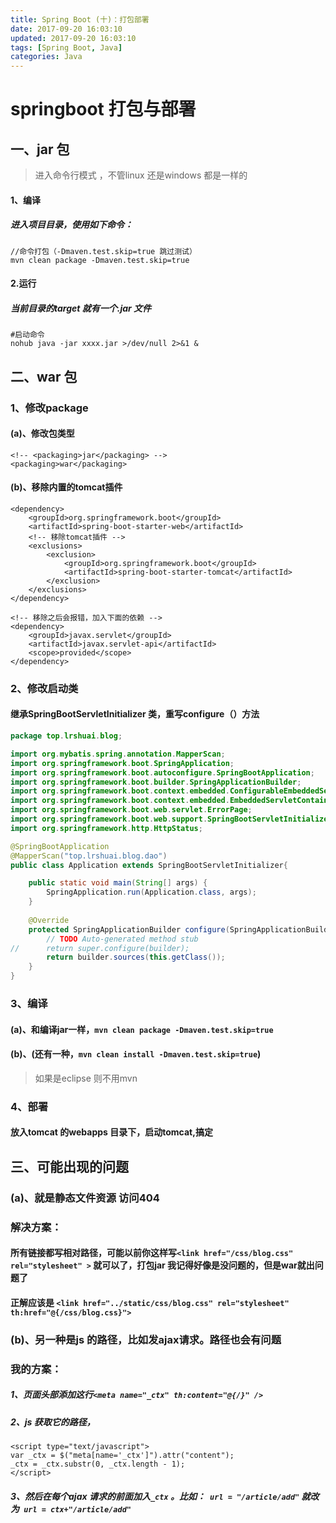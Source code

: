 ```yaml
---
title: Spring Boot (十)：打包部署
date: 2017-09-20 16:03:10
updated: 2017-09-20 16:03:10
tags: [Spring Boot, Java]
categories: Java
---
```

# springboot 打包与部署

## 一、jar 包
> 进入命令行模式 ，不管linux 还是windows 都是一样的

#### 1、编译
##### 进入项目目录，使用如下命令： 
```
//命令打包（-Dmaven.test.skip=true 跳过测试）
mvn clean package -Dmaven.test.skip=true
```

#### 2.运行
##### 当前目录的target 就有一个.jar 文件
```
#启动命令
nohub java -jar xxxx.jar >/dev/null 2>&1 &
```

## 二、war 包
### 1、修改package
#### (a)、修改包类型
```
<!-- <packaging>jar</packaging> -->
<packaging>war</packaging>
```

#### (b)、移除内置的tomcat插件
```
<dependency>
    <groupId>org.springframework.boot</groupId>
    <artifactId>spring-boot-starter-web</artifactId>
    <!-- 移除tomcat插件 -->
    <exclusions>
        <exclusion>
            <groupId>org.springframework.boot</groupId>
            <artifactId>spring-boot-starter-tomcat</artifactId>
        </exclusion>
    </exclusions>
</dependency>

<!-- 移除之后会报错，加入下面的依赖 -->
<dependency>
    <groupId>javax.servlet</groupId>
    <artifactId>javax.servlet-api</artifactId>
    <scope>provided</scope>
</dependency>
```
### 2、修改启动类
#### 继承SpringBootServletInitializer 类，重写configure（）方法
```java
package top.lrshuai.blog;

import org.mybatis.spring.annotation.MapperScan;
import org.springframework.boot.SpringApplication;
import org.springframework.boot.autoconfigure.SpringBootApplication;
import org.springframework.boot.builder.SpringApplicationBuilder;
import org.springframework.boot.context.embedded.ConfigurableEmbeddedServletContainer;
import org.springframework.boot.context.embedded.EmbeddedServletContainerCustomizer;
import org.springframework.boot.web.servlet.ErrorPage;
import org.springframework.boot.web.support.SpringBootServletInitializer;
import org.springframework.http.HttpStatus;

@SpringBootApplication
@MapperScan("top.lrshuai.blog.dao")
public class Application extends SpringBootServletInitializer{

	public static void main(String[] args) {
		SpringApplication.run(Application.class, args);
	}
	
	@Override
	protected SpringApplicationBuilder configure(SpringApplicationBuilder builder) {
		// TODO Auto-generated method stub
//		return super.configure(builder);
		return builder.sources(this.getClass());
	}
}
```
### 3、编译
#### (a)、和编译jar一样，`mvn clean package -Dmaven.test.skip=true`
#### (b)、(还有一种，`mvn clean install -Dmaven.test.skip=true`) 
> 如果是eclipse 则不用mvn


### 4、部署
#### 放入tomcat 的webapps 目录下，启动tomcat,搞定

## 三、可能出现的问题
### (a)、就是静态文件资源 访问404
### 解决方案：
#### 所有链接都写相对路径，可能以前你这样写`<link href="/css/blog.css" rel="stylesheet" >` 就可以了，打包jar 我记得好像是没问题的，但是war就出问题了
#### 正解应该是 `<link href="../static/css/blog.css" rel="stylesheet" th:href="@{/css/blog.css}">`

### (b)、另一种是js 的路径，比如发ajax请求。路径也会有问题
### 我的方案：
##### 1、页面头部添加这行`<meta name="_ctx" th:content="@{/}" />`
##### 2、js 获取它的路径，
```
<script type="text/javascript">
var _ctx = $("meta[name='_ctx']").attr("content");
_ctx = _ctx.substr(0, _ctx.length - 1);
</script>
```
##### 3、然后在每个ajax 请求的前面加入`_ctx` 。比如：` url = "/article/add"` 就改为` url = ctx+"/article/add"`

